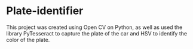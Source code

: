 # Plate-identifier
This project was created using Open CV on Python, as well as used the library PyTesseract to capture the plate of the car and HSV to identify the color of the plate.
